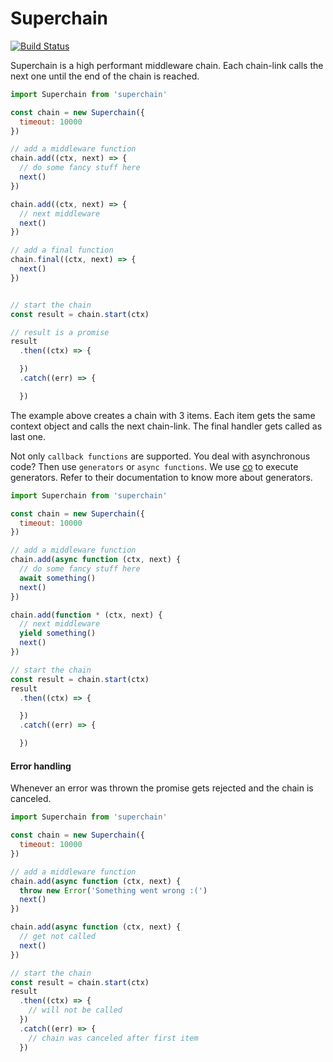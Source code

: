 # Superchain

[![Build Status](https://travis-ci.org/Andifeind/superchain.svg?branch=master)](https://travis-ci.org/Andifeind/superchain)

Superchain is a high performant middleware chain. Each chain-link calls the next one until the end of the chain is reached.

```js
import Superchain from 'superchain'

const chain = new Superchain({
  timeout: 10000
})

// add a middleware function
chain.add((ctx, next) => {
  // do some fancy stuff here
  next()
})

chain.add((ctx, next) => {
  // next middleware
  next()
})

// add a final function
chain.final((ctx, next) => {
  next()
})


// start the chain
const result = chain.start(ctx)

// result is a promise
result
  .then((ctx) => {

  })
  .catch((err) => {

  })

```

The example above creates a chain with 3 items. Each item gets the same context object and calls the next chain-link. The final handler gets called as last one.

Not only `callback functions` are supported. You deal with asynchronous code? Then use `generators` or `async functions`. We use [co](https://www.npmjs.com/package/co) to execute generators.
Refer to their documentation to know more about generators.

```js
import Superchain from 'superchain'

const chain = new Superchain({
  timeout: 10000
})

// add a middleware function
chain.add(async function (ctx, next) {
  // do some fancy stuff here
  await something()
  next()
})

chain.add(function * (ctx, next) {
  // next middleware
  yield something()
  next()
})

// start the chain
const result = chain.start(ctx)
result
  .then((ctx) => {

  })
  .catch((err) => {

  })

```

#### Error handling

Whenever an error was thrown the promise gets rejected and the chain is canceled.

```js
import Superchain from 'superchain'

const chain = new Superchain({
  timeout: 10000
})

// add a middleware function
chain.add(async function (ctx, next) {
  throw new Error('Something went wrong :(')
  next()
})

chain.add(async function (ctx, next) {
  // get not called
  next()
})

// start the chain
const result = chain.start(ctx)
result
  .then((ctx) => {
    // will not be called
  })
  .catch((err) => {
    // chain was canceled after first item
  })

```
